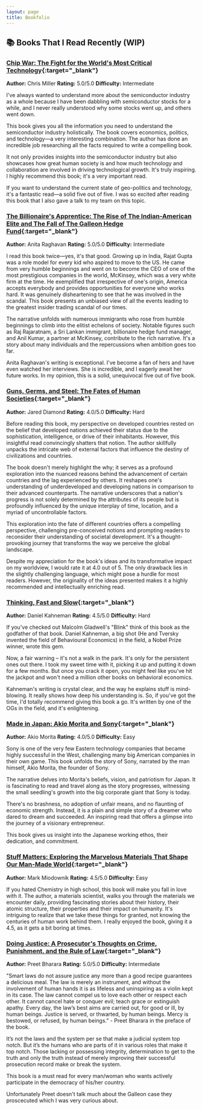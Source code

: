 ```yaml
---
layout: page
title: Bookfolio
---
```


## 📚 Books That I Read Recently (WIP)

### [Chip War: The Fight for the World's Most Critical Technology](https://www.amazon.ca/Chip-War-Worlds-Critical-Technology/dp/1982172002){:target="_blank"}
**Author:** Chris Miller **Rating:** 5.0/5.0 **Difficulty:** Intermediate

I've always wanted to understand more about the semiconductor industry as a whole because I have been dabbling with semiconductor stocks for a while, and I never really understood why some stocks went up, and others went down.

This book gives you all the information you need to understand the semiconductor industry holistically. The book covers economics, politics, and technology—a very interesting combination. The author has done an incredible job researching all the facts required to write a compelling book.

It not only provides insights into the semiconductor industry but also showcases how great human society is and how much technology and collaboration are involved in driving technological growth. It's truly inspiring. I highly recommend this book; it's a very important read.

If you want to understand the current state of geo-politics and technology, it's a fantastic read—a solid five out of five. I was so excited after reading this book that I also gave a talk to my team on this topic.

### [The Billionaire's Apprentice: The Rise of The Indian-American Elite and The Fall of The Galleon Hedge Fund](https://www.amazon.ca/Billionaires-Apprentice-Indian-American-Elite-Galleon-ebook/dp/B008TUNLWM/ref=sr_1_1?crid=1JMGHOB71IMGN&keywords=the+billionaires+apprentice&qid=1703320349&sprefix=the+billionaires+apprentice%2Caps%2C100&sr=8-1){:target="_blank"}
**Author:** Anita Raghavan **Rating:** 5.0/5.0 **Difficulty:** Intermediate

I read this book twice—yes, it's that good. Growing up in India, Rajat Gupta was a role model for every kid who aspired to move to the US. He came from very humble beginnings and went on to become the CEO of one of the most prestigious companies in the world, McKinsey, which was a very white firm at the time. He exemplified that irrespective of one's origin, America accepts everybody and provides opportunities for everyone who works hard. It was genuinely disheartening to see that he was involved in the scandal. This book presents an unbiased view of all the events leading to the greatest insider trading scandal of our times.

The narrative unfolds with numerous immigrants who rose from humble beginnings to climb into the elitist echelons of society. Notable figures such as Raj Rajaratnam, a Sri Lankan immigrant, billionaire hedge fund manager, and Anil Kumar, a partner at McKinsey, contribute to the rich narrative. It's a story about many individuals and the repercussions when ambition goes too far.

Anita Raghavan's writing is exceptional. I've become a fan of hers and have even watched her interviews. She is incredible, and I eagerly await her future works. In my opinion, this is a solid, unequivocal five out of five book.

### [Guns, Germs, and Steel: The Fates of Human Societies](https://www.amazon.ca/Guns-Germs-Steel-Fates-Societies/dp/0393354326/ref=sr_1_1?crid=G9V5TJO44PR8&keywords=guns+germs+and+steel+book&qid=1703319699&s=books&sprefix=Guns+%2Cstripbooks%2C115&sr=1-1){:target="_blank"}
**Author:** Jared Diamond **Rating:** 4.0/5.0 **Difficulty:** Hard

Before reading this book, my perspective on developed countries rested on the belief that developed nations achieved their status due to the sophistication, intelligence, or drive of their inhabitants. However, this insightful read convincingly shatters that notion. The author skillfully unpacks the intricate web of external factors that influence the destiny of civilizations and countries.

The book doesn't merely highlight the why; it serves as a profound exploration into the nuanced reasons behind the advancement of certain countries and the lag experienced by others. It reshapes one's understanding of underdeveloped and developing nations in comparison to their advanced counterparts. The narrative underscores that a nation's progress is not solely determined by the attributes of its people but is profoundly influenced by the unique interplay of time, location, and a myriad of uncontrollable factors.

This exploration into the fate of different countries offers a compelling perspective, challenging pre-conceived notions and prompting readers to reconsider their understanding of societal development. It's a thought-provoking journey that transforms the way we perceive the global landscape.

Despite my appreciation for the book's ideas and its transformative impact on my worldview, I would rate it at 4.0 out of 5. The only drawback lies in the slightly challenging language, which might pose a hurdle for most readers. However, the originality of the ideas presented makes it a highly recommended and intellectually enriching read.

### [Thinking, Fast and Slow](https://www.amazon.ca/Thinking-Fast-Slow-Daniel-Kahneman/dp/0385676530/ref=sr_1_1?crid=3TRN60Y8EDGZO&keywords=Thinking+fast+and+slow&qid=1703323714&sprefix=thinking+fast+and+slow%2Caps%2C108&sr=8-1){:target="_blank"}
**Author:** Daniel Kahneman **Rating:** 4.5/5.0 **Difficulty:** Hard

If you've checked out Malcolm Gladwell's "Blink" think of this book as the godfather of that book. Daniel Kahneman, a big shot (He and Tversky invented the field of Behavioural Economics) in the field, a Nobel Prize winner, wrote this gem.

Now, a fair warning – it's not a walk in the park. It's only for the persistent ones out there. I took my sweet time with it, picking it up and putting it down for a few months. But once you crack it open, you might feel like you've hit the jackpot and won't need a million other books on behavioral economics.

Kahneman's writing is crystal clear, and the way he explains stuff is mind-blowing. It really shows how deep his understanding is. So, if you've got the time, I'd totally recommend giving this book a go. It's written by one of the OGs in the field, and it's enlightening.

### [Made in Japan: Akio Morita and Sony](https://www.amazon.ca/Made-Japan-Akio-Morita-Sony/dp/0006383424/ref=sr_1_1?crid=2FOFX9BS6J9US&keywords=Akio+Morita&qid=1703325747&sprefix=akio+morita%2Caps%2C100&sr=8-1){:target="_blank"}
**Author:** Akio Morita **Rating:** 4.0/5.0 **Difficulty:** Easy

Sony is one of the very few Eastern technology companies that became highly successful in the West, challenging many big American companies in their own game. This book unfolds the story of Sony, narrated by the man himself, Akio Morita, the founder of Sony.

The narrative delves into Morita's beliefs, vision, and patriotism for Japan. It is fascinating to read and travel along as the story progresses, witnessing the small seedling's growth into the big corporate giant that Sony is today.

There's no brashness, no adoption of unfair means, and no flaunting of economic strength. Instead, it is a plain and simple story of a dreamer who dared to dream and succeeded. An inspiring read that offers a glimpse into the journey of a visionary entrepreneur.

This book gives us insight into the Japanese working ethos, their dedication, and commitment.

### [Stuff Matters: Exploring the Marvelous Materials That Shape Our Man-Made World](https://www.amazon.ca/Stuff-Matters-Exploring-Marvelous-Materials/dp/0544483944/ref=tmm_pap_swatch_0?_encoding=UTF8&qid=1703331963&sr=8-2){:target="_blank"}
**Author:** Mark Miodownik **Rating:** 4.5/5.0 **Difficulty:** Easy
 
If you hated Chemistry in high school, this book will make you fall in love with it. The author, a materials scientist, walks you through the materials we encounter daily, providing fascinating stories about their history, their atomic structure, their properties and their impact on humanity. It's intriguing to realize that we take these things for granted, not knowing the centuries of human work behind them. I really enjoyed the book, giving it a 4.5, as it gets a bit boring at times.

### [Doing Justice: A Prosecutor's Thoughts on Crime, Punishment, and the Rule of Law](https://www.amazon.ca/Doing-Justice-Prosecutors-Thoughts-Punishment/dp/0525521127/ref=sr_1_1?crid=139U7Y739LKOY&keywords=Doing+Justice&qid=1703333225&sprefix=doing+justice%2Caps%2C81&sr=8-1){:target="_blank"}
**Author:** Preet Bharara **Rating:** 5.0/5.0 **Difficulty:** Intermediate

"Smart laws do not assure justice any more than a good recipe guarantees a delicious meal. The law is merely an instrument, and without the involvement of human hands it is as lifeless and uninspiring as a violin kept in its case. The law cannot compel us to love each other or respect each other. It cannot cancel hate or conquer evil; teach grace or extinguish apathy. Every day, the law’s best aims are carried out, for good or ill, by human beings. Justice is served, or thwarted, by human beings. Mercy is bestowed, or refused, by human beings." - Preet Bharara in the preface of the book.

It’s not the laws and the system per se that make a judicial system top notch. But it’s the humans who are parts of it in various roles that make it top notch. Those lacking or possessing integrity, determination to get to the truth and only the truth instead of merely improving their successful prosecution record make or break the system.

This book is a must read for every man/woman who wants actively participate in the democracy of his/her country.

Unfortunately Preet doesn't talk much about the Galleon case they proscecuted which I was very curious about.